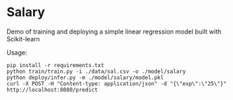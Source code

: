 # Salary
Demo of training and deploying a simple linear regression model built with Scikit-learn

Usage:

```
pip install -r requirements.txt
python train/train.py -i ./data/sal.csv -o ./model/salary
python deploy/infer.py -m ./model/salary/model.pkl
curl -X POST -H "Content-type: application/json" -d "{\"exp\":\"25\"}" http://localhost:8080/predict
```
